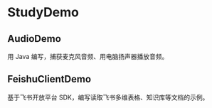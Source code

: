 # StudyDemo

## AudioDemo

用 Java 编写，捕获麦克风音频、用电脑扬声器播放音频。

## FeishuClientDemo

基于飞书开放平台 SDK，编写读取飞书多维表格、知识库等文档的示例。
